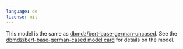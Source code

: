 ```yaml
---
language: de
license: mit
---
```


This model is the same as [dbmdz/bert-base-german-uncased](https://huggingface.co/dbmdz/bert-base-german-uncased). See the [dbmdz/bert-base-german-cased model card](https://huggingface.co/dbmdz/bert-base-german-uncased) for details on the model.
